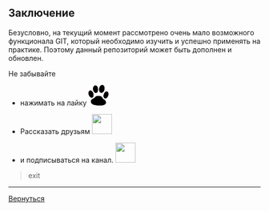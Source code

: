 ## Заключение

Безусловно, на текущий момент рассмотрено очень мало возможного функционала GIT, который необходимо изучить и успешно применять на практике. 
Поэтому данный репозиторий может быть дополнен и обновлен.

Не забывайте 
* нажимать на лайку  ![Лайка](drop/pngegg.png "Лапа")

* Рассказать друзьям <a href="url"><img src="https://cdn-icons-png.flaticon.com/512/4624/4624534.png" height="40" width="40" ></a>

* и подписываться на канал. <a href="url"><img src="http://laikasys.com/images/logo_200.png" height="40" width="40" ></a>



>exit
---
[Вернуться](readme.md)